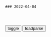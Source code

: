 ```tip
### 2022-04-04
```

<table id="tbc" style="white-space:pre-wrap">
</table>
<button onclick="toggleb()">toggle</button>
<button onclick="loadparse()">loadparse</button>
<br>
<!-- 🌸<br>🍅-　-🍑<hr>🍀 -->
<pre>
<textarea rows="30" cols="100" style="display: none" id="tar">

美前副总统彭斯：拜登对美g造成的伤害比现代历史上任何一位总统都大！
https://mbd.baidu.com/newspage/data/landingsuper?context=%7B%22nid%22%3A%22news_8809120233418025451%22%7D&n_type=-1&p_from=-1

<font size="1" style="color:#DCDCDC">2022-04-04</font>

庄子：拒绝同化，拒绝消耗，不能升华自我，就等于画地为牢
https://mbd.baidu.com/newspage/data/videolanding?nid=sv_11960025949090667194&sourceFrom=pc_feedlist

掉书袋失败案例。

<font size="1" style="color:#DCDCDC">2022-04-04</font>

核查 | zg30年来竟无一人移me罗斯？
https://m.thepaper.cn/baijiahao_17454309

经核查，有关说法并不准确，以2016年-2021年为例，虽然获得e罗斯公m身份的zg人数量每年都不超过100人，但并非为零。

<font size="1" style="color:#DCDCDC">2022-04-04</font>

清朝灭亡后，那些“封疆大吏”都去哪了？
https://baijiahao.baidu.com/s?id=1728701134229447271&wfr=spider&for=pc

因清廷打算将铁路收归g有，四川正兴起保路运动并渐成燎原之势。赵尔丰本人对清廷这一决策也是颇有微词，他同情川人的保路行为，

对于这一合理化建议，清廷不仅没有采纳，反而电令其解散群z，切实弹压。

9月初，端方带领湖北新军第八镇两标士兵离开武h，前往四川。此举导致清廷在武h兵力空虚，为起义提供了绝佳机会。武昌起义消息传来，端方已经感到军心不稳，每人发给一枚银质奖章、五品军功札子一件，以笼络抚慰人心。不过，此举收效甚微，到达资州时，部下哗变，端方及其胞弟端锦均被乱刀砍死。

与之前大多数“封疆大吏”不同，李经羲对g命持相对宽容的态度。比如，他任总督时，有人举报蔡锷是革命党，即使明知道蔡锷在进行革命活动，他对此睁一眼闭一眼，甚至还偷偷拿出银元资助蔡锷。

<font size="1" style="color:#DCDCDC">2022-04-04</font>

清朝灭亡之后，末任的九位总督又何去何从了呢？
https://baijiahao.baidu.com/s?id=1686567428762907054&wfr=spider&for=pc

当年蔡锷曾组织新军密谋反清，这时就有人向李经羲告密，但李经羲并未处置蔡锷，反而告诫蔡锷应该谨慎行事。

蔡锷和李根源在云南讲武堂发展g命志士时，李经羲明知道云南讲武堂已经成了孕育g命d人的摇篮，但是他仍然是睁一只眼闭一只眼，对此装傻充愣。

<font size="1" style="color:#DCDCDC">2022-04-04</font>

推特 Twitter 安卓 App 终于将支持自由复制推文
https://mbd.baidu.com/newspage/data/landingsuper?context=%7B%22nid%22%3A%22news_9157522976950471706%22%7D&n_type=-1&p_from=-1

<font size="1" style="color:#DCDCDC">2022-04-04</font>

饱受争议的电影，巩俐大胆出演，被删减40分钟才可以上映！
https://mbd.baidu.com/newspage/data/videolanding?nid=sv_7775506410007854150&sourceFrom=rec

野蛮人冲进了美院，他们赶走了人体模特，还砸烂了画画的东西。

<font size="1" style="color:#DCDCDC">2022-04-04</font>

一部十分大胆的美g电影，把英g皇室混乱生活演绝了，满屏荷尔蒙
https://mbd.baidu.com/newspage/data/videolanding?nid=sv_10553411054088666367&sourceFrom=pc_feedlist

父亲倒是没有什么反对的，毕竟如果索妮真的嫁入王室，对自己家族得发展也是非常有帮助的。但是索妮的姐姐不愿意妹妹如此冒险，
她怕妹妹适应不了勾心斗角的生活。

自己的地位从侍女到王后，又从王后到囚犯，身份变化得可真快。

不惜牺牲自己，也要为女儿铺好道路。

<font size="1" style="color:#DCDCDC">2022-04-04</font>

假如马云和乔布斯选错搭档，他们的人生会如何？泰g搞笑脑洞短片
https://mbd.baidu.com/newspage/data/videolanding?nid=sv_11281018708537480999&sourceFrom=pc_feedlist

如果当初还处于奋斗期的他们，遇上了糟糕的合伙人，他们的人生会怎么样呢？

别让糟糕的合伙人毁了你的生意，
你们身边有哪些值得吐槽的猪队友呢？

<font size="1" style="color:#DCDCDC">2022-04-04</font>

一个受现代西方思维训练的科学家，竟喜欢道教和炼丹｜探索·发现
https://mbd.baidu.com/newspage/data/videolanding?nid=sv_17549480347803220355&sourceFrom=pc_feedlist

胜冗子，
可以克服混乱的能人。

<font size="1" style="color:#DCDCDC">2022-04-04</font>

爷爷有污点凭啥让我背锅？男子考公务员落选后，哭喊这种政策不公
https://mbd.baidu.com/newspage/data/landingsuper?context=%7B%22nid%22%3A%22news_9327976291838404783%22%7D&n_type=-1&p_from=-1

<font size="1" style="color:#DCDCDC">2022-04-03</font>

哪些所谓的“戒网”神器，真的有那么神奇吗？
https://mbd.baidu.com/newspage/data/landingsuper?context=%7B%22nid%22%3A%22news_9685992864198017594%22%7D&n_type=-1&p_from=-1

<font size="1" style="color:#DCDCDC">2022-04-03</font>

宴会上，欧洲人亲眼目睹草原霸主被人逼着纳贡，后发现是明朝使节
https://mbd.baidu.com/newspage/data/landingsuper?context=%7B%22nid%22%3A%22news_9426677998838679067%22%7D&n_type=-1&p_from=-1

<font size="1" style="color:#DCDCDC">2022-04-03</font>

我们已知的上海正在消失
https://mbd.baidu.com/newspage/data/landingsuper?context=%7B%22nid%22%3A%22news_8436847715214248574%22%7D&n_type=-1&p_from=-1

如果说病人因为疫情z策而被拒绝收治是一种公共z策失控的极端案例，那么以上看似恶劣程度远低于死人情形的事件，却预示着疫情z策已经可以随意侵入市m的个人生活了。

<font size="1" style="color:#DCDCDC">2022-04-03</font>

</textarea>
</pre>
<!-- 🍀<br>🍑-　-🍅<hr>🌸 -->

```note
```

<link
  rel="stylesheet"
  href="https://cdn.jsdelivr.net/npm/@fancyapps/ui/dist/fancybox.css"
/>
<script src="https://cdn.jsdelivr.net/npm/@fancyapps/ui@4.0/dist/fancybox.umd.js"></script>

<script type="text/javascript">

var __urlRegex = /(\b(https?|ftp|file):\/\/[-A-Z0-9+&@#\/%?=~_|!:,.;]*[-A-Z0-9+&@#\/%=~_|])/ig;
var __imgRegex = /\.(?:jpe?g|gif|png|webp)$/i;

loadparse();

function parseURL($string){

    var exp = __urlRegex;
    return $string.replace(exp,function(match){
            __imgRegex.lastIndex=0;
            if(__imgRegex.test(match)){
                return '<a data-fancybox="gallery" href="' + match.replace("/p=700", "")
                 + '"><img src="' + match.replace("/p=700", "/p=160x200")+'" width="64"></a>';
            }
            else{
                return '<a href="' + match + '" target="_blank">' + match + '</a>';
            }
        }
    );
}

function loadparse() {
  tbc.innerHTML = parseURL(tar.value);
}

function toggleb() {
  var x = document.getElementById("tar");
  if (x.style.display === "none") {
    x.style.display = "";
  } else {
    x.style.display = "none";
  }
}

</script>
